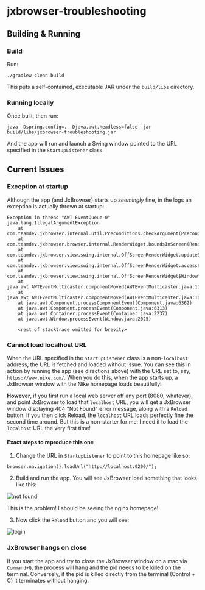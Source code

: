 # jxbrowser-troubleshooting

## Building & Running
### Build
Run:

```
./gradlew clean build
```

This puts a self-contained, executable JAR under the `build/libs` directory.

### Running locally
Once built, then run:

```
java -Dspring.config=. -Djava.awt.headless=false -jar build/libs/jxbrowser-troubleshooting.jar
```

And the app will run and launch a Swing window pointed to the URL specified in the `StartupListener` class.

## Current Issues
### Exception at startup
Although the app (and JxBrowser) starts up _seemingly_ fine, in the logs an exception is actually thrown at startup:

```
Exception in thread "AWT-EventQueue-0" java.lang.IllegalArgumentException
	at com.teamdev.jxbrowser.internal.util.Preconditions.checkArgument(Preconditions.java:32)
	at com.teamdev.jxbrowser.browser.internal.RenderWidget.boundsInScreen(RenderWidget.java:117)
	at com.teamdev.jxbrowser.view.swing.internal.OffScreenRenderWidget.updateBoundsInScreen(OffScreenRenderWidget.java:313)
	at com.teamdev.jxbrowser.view.swing.internal.OffScreenRenderWidget.access$2100(OffScreenRenderWidget.java:71)
	at com.teamdev.jxbrowser.view.swing.internal.OffScreenRenderWidget$WindowMovedListener.componentMoved(OffScreenRenderWidget.java:625)
	at java.awt.AWTEventMulticaster.componentMoved(AWTEventMulticaster.java:170)
	at java.awt.AWTEventMulticaster.componentMoved(AWTEventMulticaster.java:169)
	at java.awt.Component.processComponentEvent(Component.java:6362)
	at java.awt.Component.processEvent(Component.java:6313)
	at java.awt.Container.processEvent(Container.java:2237)
	at java.awt.Window.processEvent(Window.java:2025)
	
	<rest of stacktrace omitted for brevity>
```

### Cannot load localhost URL
When the URL specified in the `StartupListener` class is a non-`localhost` address, the URL is fetched and loaded without issue. You
can see this in action by running the app (see directions above) with the URL set to, say, `https://www.nike.com/`. When you do this,
when the app starts up, a JxBrowser window with the Nike homepage loads beautifully!

**However**, if you first run a local web server off any port (8080, whatever), and point JxBrowser to load that `localhost` URL, you
will get a JxBrowser window displaying 404 "Not Found" error message, along with a `Reload` button. If you then click Reload, the
`localhost` URL loads perfectly fine the second time around. But this is a non-starter for me: I need it to load the `localhost` URL
the very first time!

#### Exact steps to reproduce this one
1. Change the URL in `StartupListener` to point to this homepage like so:

```
browser.navigation().loadUrl("http://localhost:9200/");
```

2. Build and run the app. You will see JxBrowser load something that looks like this:

![not found](1.png)

This is the problem! I should be seeing the nginx homepage!

3. Now click the `Reload` button and you will see:

![login](2.png)

### JxBrowser hangs on close
If you start the app and try to close the JxBrowser window on a mac via `Command+Q`, the process will hang and the pid needs
to be killed on the terminal. Conversely, if the pid is killed directly from the terminal (Control + C) it terminates without
hanging.